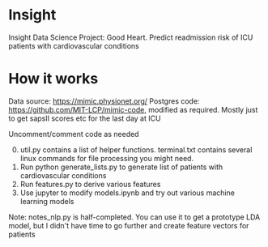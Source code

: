 # Insight
Insight Data Science Project: Good Heart. Predict readmission risk of ICU patients with cardiovascular conditions

# How it works

Data source: https://mimic.physionet.org/
Postgres code: https://github.com/MIT-LCP/mimic-code, modified as required. Mostly just to get sapsII scores etc for the last day at ICU

Uncomment/comment code as needed

0. util.py contains a list of helper functions. terminal.txt contains several linux commands for file processing you might need.
1. Run python generate_lists.py to generate list of patients with cardiovascular conditions
2. Run features.py to derive various features
3. Use jupyter to modify models.ipynb and try out various machine learning models

Note: notes_nlp.py is half-completed. You can use it to get a prototype LDA model, but I didn't have time to go further and create feature vectors for patients


